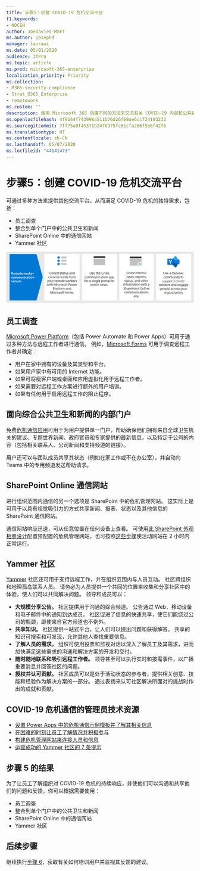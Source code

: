 ```yaml
---
title: 步骤5：创建 COVID-19 危机交流平台
f1.keywords:
- NOCSH
author: JoeDavies-MSFT
ms.author: josephd
manager: laurawi
ms.date: 05/01/2020
audience: ITPro
ms.topic: article
ms.prod: microsoft-365-enterprise
localization_priority: Priority
ms.collection:
- M365-security-compliance
- Strat_O365_Enterprise
- remotework
ms.custom: ''
description: 使用 Microsoft 365 创建不同的方法来交流有关 COVID-19 内部和公共新闻的信息。
ms.openlocfilehash: 4f9144f743998a511b76d26f69ae6cc734193232
ms.sourcegitcommit: 7ff75a0f45371b247d975fc61cfa286f5b6f42f6
ms.translationtype: HT
ms.contentlocale: zh-CN
ms.lasthandoff: 05/07/2020
ms.locfileid: "44141473"
---
```

# <a name="step-5-create-covid-19-crisis-communication-venues"></a>步骤5：创建 COVID-19 危机交流平台

可通过多种方法来提供其他交流平台，从而满足 COVID-19 危机的独特需求，包括：

- 员工调查
- 整合到单个门户中的公共卫生和新闻
- SharePoint Online 中的通信网站
- Yammer 社区

![COVID-19 危机交流平台](../media/empower-people-to-work-remotely/comm-venues-grid.png)

## <a name="employee-surveys"></a>员工调查

[Microsoft Power Platform](https://powerplatform.microsoft.com/)（包括 Power Automate 和 Power Apps）可用于通过多种方法与远程工作者进行通信。 例如，[Microsoft Forms](https://forms.microsoft.com/) 可用于调查远程工作者并确定：

- 用户在家中拥有的设备及其类型和平台。
- 如果用户家中有可用的 Internet 功能。
- 如果可将瘦客户端或桌面和应用虚拟化用于远程工作者。
- 如果需要对远程工作方案进行额外的用户培训。
- 如果有任何用于启用远程工作的阻止程序。

## <a name="internal-portal-for-consolidated-public-health-and-news"></a>面向综合公共卫生和新闻的内部门户

免费[危机通信应用](https://techcommunity.microsoft.com/t5/microsoft-teams-blog/coordinate-crisis-communications-using-microsoft-teams-power/ba-p/1216715)可用于为用户提供单一门户，帮助确保他们拥有来自全球卫生机关的建议、专题世界新闻、政府官员和专家提供的最新信息，以及特定于公司的内容（包括相关联系人、公司新闻和支持频道的链接）。 

用户还可以与团队成员共享其状态（例如在家工作或不在办公室），并自动向 Teams 中的专用频道发送帮助请求。

## <a name="sharepoint-online-communications-site"></a>SharePoint Online 通信网站

进行组织范围内通信的另一个选项是 SharePoint 中的危机管理网站。 这实际上是可用于以具有视觉吸引力的方式共享新闻、报表、状态以及其他信息的 SharePoint 通信网站。 

通信网站响应迅速，可从任意位置在任何设备上查看。 可使用[此 SharePoint 外观相册设计](https://lookbook.microsoft.com/details/8f8337d2-b1f6-4a84-91a4-9081f841f0f6)配置预配置的危机管理网站，也可按照[这些步骤](https://techcommunity.microsoft.com/t5/microsoft-sharepoint-blog/build-a-crisis-management-site-to-connect-people-and-information/ba-p/1216791)使活动网站在 2 小时内正常运行。

## <a name="yammer-community"></a>Yammer 社区

[Yammer](https://docs.microsoft.com/yammer/yammer-landing-page) 社区还可用于支持远程工作，并在组织范围内与人员互动。 社区跨组织和地理孤岛联系人员。 请务必为人员提供一个共同的位置来收集和分享社区中的体验，使人们可以共同解决问题。 领导和成员可以：

- **大规模分享公告。** 社区提供用于沟通的综合频道。 公告通过 Web、移动设备和电子邮件中的通知到达成员。 社区促进了信息的快速共享，使它们能绕过公司的瓶颈，即使来自官方频道也不例外。
- **共享知识。** 社区提供一站式平台，让人们可以提出问题和获得解答。 共享的知识可搜索和可发现，允许其他人查找重要信息。
- **了解人员的需求。** 组织可使用投票和监视对话以深入了解员工及其需求，进而加快满足这些需求的沟通和解决方案的开发和交付。
- **随时随地联系和吸引远程工作者。** 领导甚至可以执行实时和按需事件，以广播重要消息并回答社区的问题。
- **授权并认可贡献。** 社区成员可以是处于活动状态的参与者，提供相关创意、技能和经验作为解决方案的一部分。 通过表扬来认可社区解决所面对的挑战时作出的成就和贡献。

## <a name="admin-technical-resources-for-covid-19-crisis-communications"></a>COVID-19 危机通信的管理员技术资源

- [设置 Power Apps 中的危机通信示例模板并了解其相关信息](https://docs.microsoft.com/powerapps/maker/canvas-apps/sample-crisis-communication-app)
- [在困难的时刻让员工了解情况并积极参与](https://techcommunity.microsoft.com/t5/yammer-blog/keeping-employees-informed-and-engaged-during-difficult-times/ba-p/1216032)
- [构建危机管理网站来连接人员和信息](https://techcommunity.microsoft.com/t5/microsoft-sharepoint-blog/build-a-crisis-management-site-to-connect-people-and-information/ba-p/1216791)
- [运营成功的 Yammer 社区的 7 条提示](https://techcommunity.microsoft.com/t5/yammer-blog/7-tips-to-run-a-successful-yammer-community-formerly-group/ba-p/444720)

## <a name="results-of-step-5"></a>步骤 5 的结果

为了让员工了解组织对 COVID-19 危机的持续响应，并使他们可以沟通和共享他们的问题和反馈，你可以根据需要使用：

- 员工调查
- 整合到单个门户中的公共卫生和新闻
- SharePoint Online 中的通信网站
- Yammer 社区

## <a name="next-step"></a>后续步骤

继续执行[步骤 6](empower-people-to-work-remotely-train-monitor-usage.md)，获取有关如何培训用户并监视其反馈的建议。

